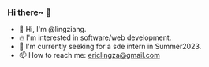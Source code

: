 <!--
**<img align="right" src="https://github-readme-stats.vercel.app/api?username=FrostLingz&show_icons=true&icon_color=CE1D2D&text_color=718096&bg_color=ffffff&hide_title=true" /> 
-->

### Hi there~ 👋

<!--
**FrostLingz/FrostLingz** is a ✨ _special_ ✨ repository because its `README.md` (this file) appears on your GitHub profile.

Here are some ideas to get you started:

- 🔭 I’m currently working on ...
- 🌱 I’m currently learning ...
- 👯 I’m looking to collaborate on ...
- 🤔 I’m looking for help with ...
- 💬 Ask me about ...
- 📫 How to reach me: ...
- 😄 Pronouns: ...
- ⚡ Fun fact: ...
-->

- 🌱 Hi, I'm @lingziang.  
- 🔥 I'm interested in software/web development.  
- 🔭 I'm currently seeking for a sde intern in Summer2023.  
- 📫 How to reach me: ericlingza@gmail.com  
